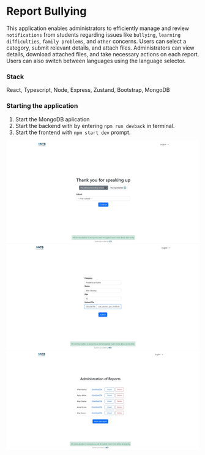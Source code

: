 # Report Bullying

This application enables administrators to efficiently manage and review `notifications` from students regarding issues like `bullying`, `learning difficulties`, `family problems`, and `other` concerns. Users can select a category, submit relevant details, and attach files. Administrators can view details, download attached files, and take necessary actions on each report. Users can also switch between languages using the language selector.

### Stack
React, Typescript, Node, Express, Zustand, Bootstrap, MongoDB

### Starting the application
1. Start the MongoDB aplication
2. Start the backend with by entering `npm run devback` in terminal.
3. Start the frontend with `npm start dev` prompt.

![Image2](./src/assets/images/bullying_screen2.jpg)
![Image3](./src/assets/images/bullying_screen3.jpg)
![Image1](./src/assets/images/bullying_screen1.jpg)